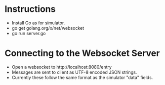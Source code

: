
# Instructions

* Install Go as for simulator.
* go get golang.org/x/net/websocket
* go run server.go

# Connecting to the Websocket Server

* Open a websocket to http://localhost:8080/entry
* Messages are sent to client as UTF-8 encoded JSON strings.
* Currently these follow the same format as the simulator "data" fields.

